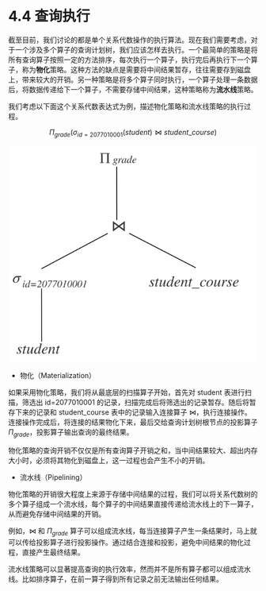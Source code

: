 # 4.4 查询执行

截至目前，我们讨论的都是单个关系代数操作的执行算法。现在我们需要考虑，对于一个涉及多个算子的查询计划树，我们应该怎样去执行。一个最简单的策略是将所有查询算子按照一定的方法排序，每次执行一个算子，执行完后再执行下一个算子，称为**物化**策略。这种方法的缺点是需要将中间结果暂存，往往需要存到磁盘上，带来较大的开销。另一种策略是将多个算子同时执行，一个算子处理一条数据后，将数据传递给下一个算子，不需要存储中间结果，这种策略称为**流水线**策略。

我们考虑以下面这个关系代数表达式为例，描述物化策略和流水线策略的执行过程。

$$
\Pi_{grade}(\sigma_{id=2077010001}(student) \Join student\_course)
$$

![查询计划树](plan_tree.svg)

- 物化（Materialization）

如果采用物化策略，我们将从最底层的扫描算子开始，首先对 student 表进行扫描，筛选出 id=2077010001 的记录，扫描完成后将筛选出的记录暂存。随后将暂存下来的记录和 student_course 表中的记录输入连接算子 $\Join$，执行连接操作。连接操作完成后，将连接的结果物化下来，最后交给查询计划树根节点的投影算子 $\Pi_{grade}$，投影算子输出查询的最终结果。

物化策略的查询开销不仅仅是所有查询算子开销之和，当中间结果较大、超出内存大小时，必须将其物化到磁盘上，这一过程也会产生不小的开销。

- 流水线（Pipelining）

物化策略的开销很大程度上来源于存储中间结果的过程，我们可以将关系代数树的多个算子组成一个流水线，每个算子的中间结果直接传递给流水线上的下一算子，从而避免存储中间结果的开销。

例如，$\Join$ 和 $\Pi_{grade}$ 算子可以组成流水线，每当连接算子产生一条结果时，马上就可以传给投影算子进行投影操作。通过结合连接和投影，避免中间结果的物化过程，直接产生最终结果。

流水线策略可以显著提高查询的执行效率，然而并不是所有算子都可以组成流水线。比如排序算子，在前一算子得到所有记录之前无法输出任何结果。

<!-- 目前仅讨论了单个关系运算如何执行，下面需要研究如何执行包含多个运算的查询计划树。

## 物化

最简单直观的想法是自底向上执行查询计划树，依次执行每个算子，每次执行的临时结果存储到内存或磁盘上，下一个算子在临时结果的基础上继续进行，这种执行策略称为**物化**。

物化方法的策略简单，但会产生大量的中间结果，占据磁盘和内存空间，且查询过程中需要多次访问磁盘，效率较低。

## 流水线

执行查询计划的另一种方法是同时进行多个运算，一个运算产生的结果直接传递给使用这个结果的下一个运算，不需要将中间结果存储到磁盘，这种方法称为**流水线**。

流水线中的每个操作可以由一个迭代算子来实现，每个迭代算子提供 Init 和 Next 接口。调用 Init 后，每次调用 next 返回该操作输出的下一条结果。同时迭代算子自身需要维护迭代状态，使得每次调用 next 返回正确的结果。 -->